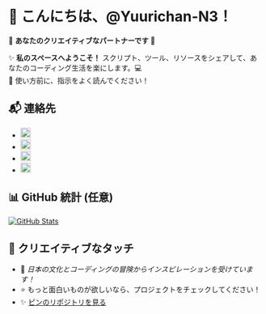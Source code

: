 # 👋 こんにちは、@Yuurichan-N3！

🌸 **あなたのクリエイティブなパートナーです** 🌟

✨ **私のスペースへようこそ！** スクリプト、ツール、リソースをシェアして、あなたのコーディング生活を楽にします。💻  
🔧 使い方前に、指示をよく読んでください！

## 📬 **連絡先**
- [<img src="https://abs.twimg.com/favicons/twitter.3.ico" alt="X Logo" width="20"/>](https://x.com/Naadiir_08)
- [<img src="https://abs.twimg.com/favicons/twitter.3.ico" alt="X Logo" width="20"/>](https://x.com/Naadiir_FX)
- [<img src="https://telegram.org/img/apple-touch-icon.png" alt="Telegram Logo" width="20"/>](https://t.me/sentineldiscus)
- [<img src="https://telegram.org/img/apple-touch-icon.png" alt="Telegram Logo" width="20"/>](https://t.me/sentinelquant)

## 📊 **GitHub 統計** (任意)
[![GitHub Stats](https://github-readme-stats.vercel.app/api?username=Yuurichan-N3&show_icons=true&theme=radical)](https://github.com/Yuurichan-N3)

## 🎨 **クリエイティブなタッチ**
- 🌸 *日本の文化とコーディングの冒険からインスピレーションを受けています！*
- ⭐ もっと面白いものが欲しいなら、プロジェクトをチェックしてください！
- ✨ [ピンのリポジトリを見る](https://github.com/Yuurichan-N3?tab=repositories)
